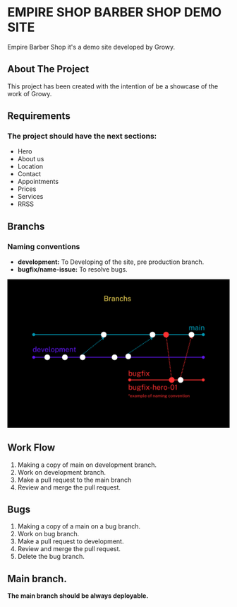 # EMPIRE SHOP BARBER SHOP DEMO SITE

Empire Barber Shop it's a demo site developed by Growy.

## About The Project
This project has been created with the intention of be a showcase of the work of Growy.

## Requirements
### The project should have the next sections:
- Hero 
- About us
- Location
- Contact
- Appointments
- Prices
- Services
- RRSS


## Branchs
### Naming conventions 
* **development:** To Developing of the site, pre production branch.
* **bugfix/name-issue:** To resolve bugs.

![branch-conventions](/branch.png)

## Work Flow
1. Making a copy of main on development branch.
2. Work on development branch.
3. Make a pull request to the main branch
4. Review and merge the pull request.

## Bugs
1. Making a copy of a main on a bug branch.
2. Work on bug branch.
3. Make a pull request to development.
4. Review and merge the pull request.
5. Delete the bug branch.

## Main branch.
**The main branch should be always deployable.** 
